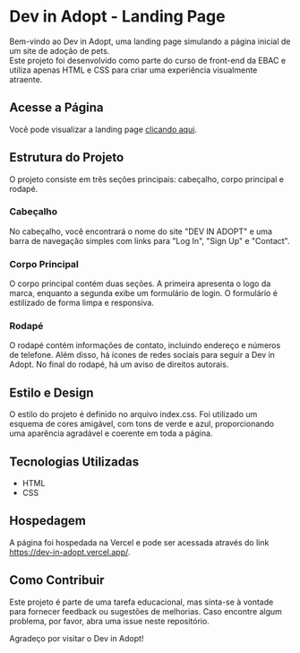 # Dev in Adopt - Landing Page

Bem-vindo ao Dev in Adopt, uma landing page simulando a página inicial de um site de adoção de pets.    
Este projeto foi desenvolvido como parte do curso de front-end da EBAC e utiliza apenas HTML e CSS para criar uma experiência visualmente atraente.

## Acesse a Página
Você pode visualizar a landing page [clicando aqui](https://dev-in-adopt.vercel.app/).

## Estrutura do Projeto
O projeto consiste em três seções principais: cabeçalho, corpo principal e rodapé.

### Cabeçalho
No cabeçalho, você encontrará o nome do site "DEV IN ADOPT" e uma barra de navegação simples com links para "Log In", "Sign Up" e "Contact".

### Corpo Principal
O corpo principal contém duas seções. A primeira apresenta o logo da marca, enquanto a segunda exibe um formulário de login. O formulário é estilizado de forma limpa e responsiva.

### Rodapé
O rodapé contém informações de contato, incluindo endereço e números de telefone. Além disso, há ícones de redes sociais para seguir a Dev in Adopt. No final do rodapé, há um aviso de direitos autorais.

## Estilo e Design
O estilo do projeto é definido no arquivo index.css. Foi utilizado um esquema de cores amigável, com tons de verde e azul, proporcionando uma aparência agradável e coerente em toda a página.

## Tecnologias Utilizadas
- HTML
- CSS

## Hospedagem
A página foi hospedada na Vercel e pode ser acessada através do link https://dev-in-adopt.vercel.app/.

## Como Contribuir
Este projeto é parte de uma tarefa educacional, mas sinta-se à vontade para fornecer feedback ou sugestões de melhorias. Caso encontre algum problema, por favor, abra uma issue neste repositório.

Agradeço por visitar o Dev in Adopt!